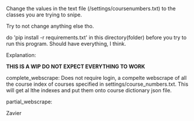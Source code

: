 Change the values in the text file (/settings/coursenumbers.txt) to the classes you are trying to snipe.

Try to not change anything else tho.

do 'pip install -r requirements.txt' in this directory(folder) before you try to run this program.
Should have everything, I think.

Explanation:

**THIS IS A WIP DO NOT EXPECT EVERYTHING TO WORK**

complete_webscrape:
Does not require login, a compelte webscrape of all the course index of courses specified in settings/course_numbers.txt. This will get al lthe indexes and put them onto course dictionary json file.

partial_webscrape:

Zavier
